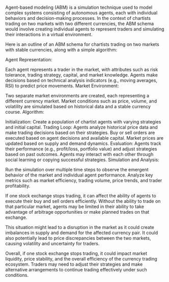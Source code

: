 Agent-based modeling (ABM) is a simulation technique used to model complex systems consisting of autonomous agents, each with individual behaviors and decision-making processes. In the context of chartists trading on two markets with two different currencies, the ABM schema would involve creating individual agents to represent traders and simulating their interactions in a virtual environment.

Here is an outline of an ABM schema for chartists trading on two markets with stable currencies, along with a simple algorithm:

Agent Representation:

Each agent represents a trader in the market, with attributes such as risk tolerance, trading strategy, capital, and market knowledge.
Agents make decisions based on technical analysis indicators (e.g., moving averages, RSI) to predict price movements.
Market Environment:

Two separate market environments are created, each representing a different currency market.
Market conditions such as price, volume, and volatility are simulated based on historical data and a stable currency course.
Algorithm:

Initialization: Create a population of chartist agents with varying strategies and initial capital.
Trading Loop:
Agents analyze historical price data and make trading decisions based on their strategies.
Buy or sell orders are executed based on agent decisions and available capital.
Market prices are updated based on supply and demand dynamics.
Evaluation:
Agents track their performance (e.g., profit/loss, portfolio value) and adjust strategies based on past outcomes.
Agents may interact with each other through social learning or copying successful strategies.
Simulation and Analysis:

Run the simulation over multiple time steps to observe the emergent behavior of the market and individual agent performance.
Analyze key metrics such as market efficiency, trading volume, price trends, and trader profitability.


If one stock exchange stops trading, it can affect the ability of agents to execute their buy and sell orders efficiently. Without the ability to trade on that particular market, agents may be limited in their ability to take advantage of arbitrage opportunities or make planned trades on that exchange.

This situation might lead to a disruption in the market as it could create imbalances in supply and demand for the affected currency pair. It could also potentially lead to price discrepancies between the two markets, causing volatility and uncertainty for traders.

Overall, if one stock exchange stops trading, it could impact market liquidity, price stability, and the overall efficiency of the currency trading ecosystem. Traders may need to adjust their strategies and make alternative arrangements to continue trading effectively under such conditions.





